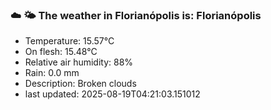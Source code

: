 ### ☁️ 🌤️  The weather in Florianópolis is: Florianópolis

- Temperature: 15.57°C
- On flesh: 15.48°C
- Relative air humidity: 88%
- Rain: 0.0 mm
- Description: Broken clouds
- last updated: 2025-08-19T04:21:03.151012
